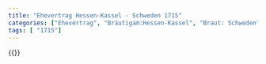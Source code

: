 ```yaml
---
title: "Ehevertrag Hessen-Kassel - Schweden 1715"
categories: ["Ehevertrag", "Bräutigam:Hessen-Kassel", "Braut: Schweden", "Eheschließung vollzogen?:Ja", "verschiedenkonfessionelle Ehe?:Ja", "Dynastie Bräutigam:Hessen (Kassel)", "Akteur Bräutigam:Hessen (Kassel)", "Akteur Braut:Wittelsbach (Schweden)", "Textbezug?:nein", "Ständisch?:nein", "Ratifikation?:ja", "Sonstiges?:ja", "Bräutigam:Hessen-Kassel", "Braut: Schweden"]
tags: [ "1715"]
---
```

<!--more-->
{{<v195>}}